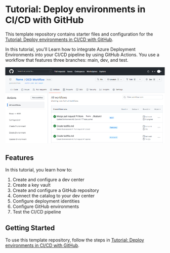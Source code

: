 # Tutorial: Deploy environments in CI/CD with GitHub

This template repository contains starter files and configuration for the [Tutorial: Deploy environments in CI/CD with GitHub](https://learn.microsoft.com/en-us/azure/deployment-environments/tutorial-deploy-environments-in-cicd-github).

In this tutorial, you'll Learn how to integrate Azure Deployment Environments into your CI/CD pipeline by using GitHub Actions. You use a workflow that features three branches: main, dev, and test.

![Screenshot showing GitHub Actions workflows](/media/samples-repo-image.png)

## Features

In this tutorial, you learn how to:

1. Create and configure a dev center
2. Create a key vault
3. Create and configure a GitHub repository
4. Connect the catalog to your dev center
5. Configure deployment identities
6. Configure GitHub environments
7. Test the CI/CD pipeline

## Getting Started

To use this template repository, follow the steps in [Tutorial: Deploy environments in CI/CD with GitHub](https://learn.microsoft.com/en-us/azure/deployment-environments/tutorial-deploy-environments-in-cicd-github).
